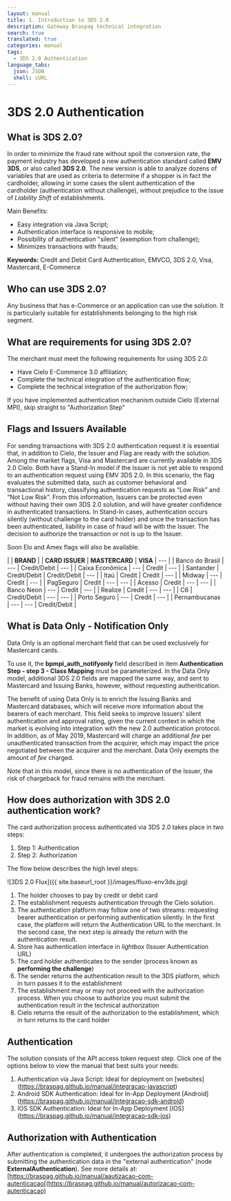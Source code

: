```yaml
---
layout: manual
title: 1. Introduction to 3DS 2.0
description: Gateway Braspag technical integration
search: true
translated: true
categories: manual
tags:
  - 3DS 2.0 Authentication
language_tabs:
  json: JSON
  shell: cURL
---
```


# 3DS 2.0 Authentication

## What is 3DS 2.0?

In order to minimize the fraud rate without spoil the conversion rate, the payment industry has developed a new authentication standard called **EMV 3DS**, or also called **3DS 2.0**. The new version is able to analyze dozens of variables that are used as criteria to determine if a shopper is in fact the cardholder, allowing in some cases the silent authentication of the cardholder (authentication without challenge), without prejudice to the issue of _Liability Shift_ of establishments.

Main Benefits:

- Easy integration via Java Script;
- Authentication interface is responsive to mobile;
- Possibility of authentication "silent" (exemption from challenge);
- Minimizes transactions with frauds;

**Keywords:** Credit and Debit Card Authentication, EMVCO, 3DS 2.0, Visa, Mastercard, E-Commerce

## Who can use 3DS 2.0?

Any business that has e-Commerce or an application can use the solution. It is particularly suitable for establishments belonging to the high risk segment.

## What are requirements for using 3DS 2.0?

The merchant must meet the following requirements for using 3DS 2.0:

- Have Cielo E-Commerce 3.0 affiliation;
- Complete the technical integration of the authentication flow;
- Complete the technical integration of the authorization flow;

<aside class="notice">If you have implemented authentication mechanism outside Cielo (External MPI), skip straight to "Authorization Step"</aside>

## Flags and Issuers Available

For sending transactions with 3DS 2.0 authentication request it is essential that, in addition to Cielo, the Issuer and Flag are ready with the solution. Among the market flags, Visa and Mastercard are currently available in 3DS 2.0 Cielo. Both have a Stand-In model if the Issuer is not yet able to respond to an authentication request using EMV 3DS 2.0. In this scenario, the flag evaluates the submitted data, such as customer behavioral and transactional history, classifying authentication requests as “Low Risk” and “Not Low Risk”. From this information, Issuers can be protected even without having their own 3DS 2.0 solution, and will have greater confidence in authenticated transactions. In Stand-In cases, authentication occurs silently (without challenge to the card holder) and once the transaction has been authenticated, liability in case of fraud will be with the Issuer. The decision to authorize the transaction or not is up to the Issuer.

Soon Elo and Amex flags will also be available.

|                     | **BRAND**                                                    |
| **CARD ISSUER**     | **MASTERCARD**     | **VISA**           | ---                |
| Banco do Brasil     | ---                | Credit/Debit       | ---                |
| Caixa Econômica     | ---                | Credit             | ---                |
| Santander           | Credit/Debit       | Credit/Debit       | ---                |
| Itaú                | Credit             | Credit             | ---                |
| Midway              | ---                | Credit             | ---                |
| PagSeguro           | Credit             | ---                | ---                |
| Acesso              | Credit             | ---                | ---                |
| Banco Neon          | ---                | Credit             | ---                |
| Realize             | Credit             | ---                | ---                |
| C6                  | Credit/Debit       | ---                | ---                |
| Porto Seguro        | ---                | Credit             | ---                |
| Pernambucanas       | ---                | ---                | Credit/Debit       |

## What is Data Only - Notification Only

Data Only is an optional merchant field that can be used exclusively for Mastercard cards.

To use it, the **bpmpi_auth_notifyonly** field described in item **Authentication Step - step 3 - Class Mapping** must be parameterized. In the Data Only model, additional 3DS 2.0 fields are mapped the same way, and sent to Mastercard and Issuing Banks, however, without requesting authentication.

The benefit of using Data Only is to enrich the Issuing Banks and Mastercard databases, which will receive more information about the bearers of each merchant. This field seeks to improve Issuers' silent authentication and approval rating, given the current context in which the market is evolving into integration with the new 2.0 authentication protocol. In addition, as of May 2019, Mastercard will charge an additional _fee_ per unauthenticated transaction from the acquirer, which may impact the price negotiated between the acquirer and the merchant. Data Only exempts the amount of _fee_ charged.

Note that in this model, since there is no authentication of the Issuer, the risk of chargeback for fraud remains with the merchant.

## How does authorization with 3DS 2.0 authentication work?

The card authorization process authenticated via 3DS 2.0 takes place in two steps:

1. Step 1: Authentication
2. Step 2: Authorization

The flow below describes the high level steps:

![3DS 2.0 Flux]({{ site.baseurl_root }}/images/fluxo-env3ds.jpg)

1. The holder chooses to pay by credit or debit card
2. The establishment requests authentication through the Cielo solution.
3. The authentication platform may follow one of two streams: requesting bearer authentication or performing authentication silently. In the first case, the platform will return the Authentication URL to the merchant. In the second case, the next step is already the return with the authentication result.
4. Store has authentication interface in _lightbox_ (Issuer Authentication URL)
5. The card holder authenticates to the sender (process known as **performing the challenge**)
6. The sender returns the authentication result to the 3DS platform, which in turn passes it to the establishment
7. The establishment may or may not proceed with the authorization process. When you choose to authorize you must submit the authentication result in the technical authorization
8. Cielo returns the result of the authorization to the establishment, which in turn returns to the card holder

## Authentication

The solution consists of the API access token request step.
Click one of the options below to view the manual that best suits your needs:

1. Authentication via Java Script: Ideal for deployment on [websites] (https://braspag.github.io/manual/integracao-javascript)
2. Android SDK Authentication: Ideal for In-App Deployment [Android] (https://braspag.github.io/manual/integracao-sdk-android)
3. IOS SDK Authentication: Ideal for In-App Deployment [IOS] (https://braspag.github.io/manual/integracao-sdk-ios)

## Authorization with Authentication

After authentication is completed, it undergoes the authorization process by submitting the authentication data in the "external authentication" (node **ExternalAuthentication**).
See more details at: [https://braspag.github.io/manual/aautizacao-com-autenticacao[(https://braspag.github.io/manual/autorizacao-com-autenticacao)
